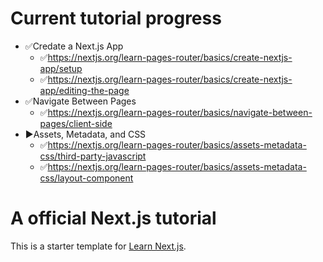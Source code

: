 # Current tutorial progress
- ✅Credate a Next.js App
    - ✅https://nextjs.org/learn-pages-router/basics/create-nextjs-app/setup
    - ✅https://nextjs.org/learn-pages-router/basics/create-nextjs-app/editing-the-page
- ✅Navigate Between Pages
    - ✅https://nextjs.org/learn-pages-router/basics/navigate-between-pages/client-side
- ▶️Assets, Metadata, and CSS
    - ✅https://nextjs.org/learn-pages-router/basics/assets-metadata-css/third-party-javascript
    - ✅https://nextjs.org/learn-pages-router/basics/assets-metadata-css/layout-component

# A official Next.js tutorial
This is a starter template for [Learn Next.js](https://nextjs.org/learn).